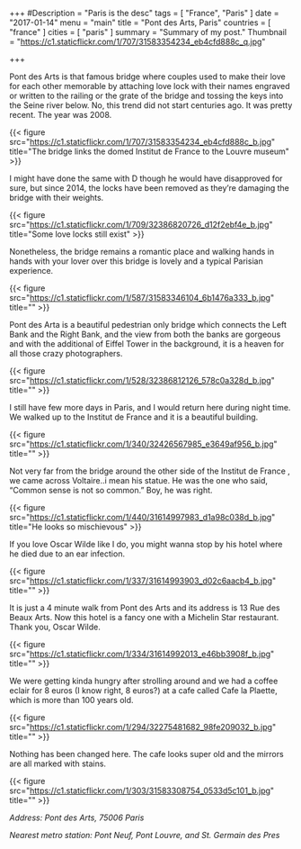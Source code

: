 +++
#Description = "Paris is the desc"
tags = [ "France", "Paris" ]
date = "2017-01-14"
menu = "main"
title = "Pont des Arts, Paris"
countries = [ "france" ]
cities = [ "paris" ]
summary = "Summary of my post."
Thumbnail = "https://c1.staticflickr.com/1/707/31583354234_eb4cfd888c_q.jpg"

+++

Pont des Arts is that famous bridge where couples used to make their love for each other memorable by attaching love lock with their names engraved or written to the railing or the grate of the bridge and tossing the keys into the Seine river below. No, this trend did not start centuries ago. It was pretty recent. The year was 2008.

{{< figure src="https://c1.staticflickr.com/1/707/31583354234_eb4cfd888c_b.jpg" title="The bridge links the domed Institut de France to the Louvre museum" >}}


I might have done the same with D though he would have disapproved for sure, but since 2014, the locks have been removed as they’re damaging the bridge with their weights.

{{< figure src="https://c1.staticflickr.com/1/709/32386820726_d12f2ebf4e_b.jpg" title="Some love locks still exist" >}}

Nonetheless, the bridge remains a romantic place and walking hands in hands with your lover over this bridge is lovely and a typical Parisian experience.

{{< figure src="https://c1.staticflickr.com/1/587/31583346104_6b1476a333_b.jpg" title="" >}}

Pont des Arta is a beautiful pedestrian only bridge which connects the Left Bank and the Right Bank, and the view from both the banks are gorgeous and with the additional of Eiffel Tower in the background, it is a heaven for all those crazy photographers.

{{< figure src="https://c1.staticflickr.com/1/528/32386812126_578c0a328d_b.jpg" title="" >}}

I still have few more days in Paris, and I would return here during night time. We walked up to the Institut de France and it is a beautiful building.

{{< figure src="https://c1.staticflickr.com/1/340/32426567985_e3649af956_b.jpg" title="" >}}

Not very far from the bridge around the other side of the Institut de France , we came across Voltaire..i mean his statue. He was the one who said, “Common sense is not so common.” Boy, he was right.

{{< figure src="https://c1.staticflickr.com/1/440/31614997983_d1a98c038d_b.jpg" title="He looks so mischievous" >}}

If you love Oscar Wilde like I do, you might wanna stop by his hotel where he died due to an ear infection.

{{< figure src="https://c1.staticflickr.com/1/337/31614993903_d02c6aacb4_b.jpg" title="" >}}

It is just a 4 minute walk from Pont des Arts and its address is 13 Rue des Beaux Arts. Now this hotel is a fancy one with a Michelin Star restaurant. Thank you, Oscar Wilde.

{{< figure src="https://c1.staticflickr.com/1/334/31614992013_e46bb3908f_b.jpg" title="" >}}

We were getting kinda hungry after strolling around and we had a coffee eclair for 8 euros (I know right, 8 euros?) at a cafe called Cafe la Plaette, which is more than 100 years old.

{{< figure src="https://c1.staticflickr.com/1/294/32275481682_98fe209032_b.jpg" title="" >}}

Nothing has been changed here. The cafe looks super old and the mirrors are all marked with stains.

{{< figure src="https://c1.staticflickr.com/1/303/31583308754_0533d5c101_b.jpg" title="" >}}

*Address: Pont des Arts, 75006 Paris*

*Nearest metro station: Pont Neuf, Pont Louvre, and St. Germain des Pres*
